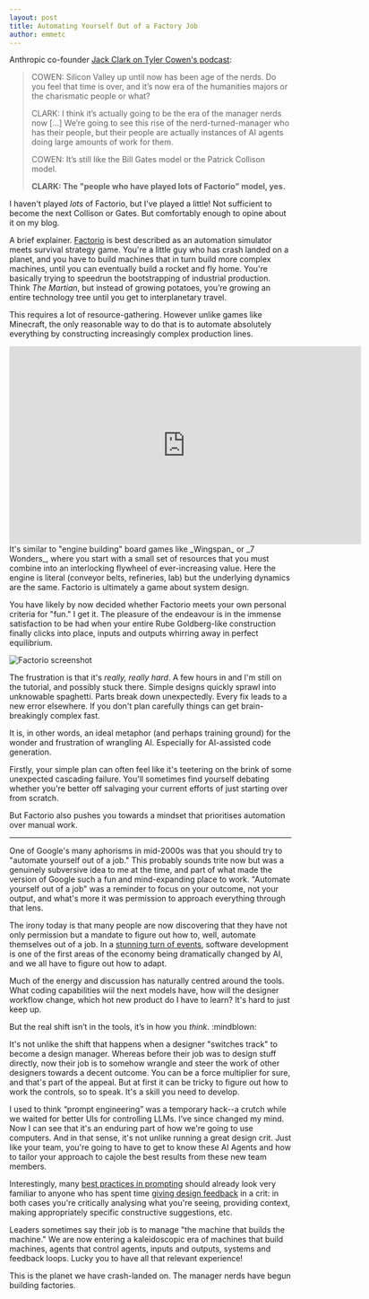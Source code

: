 ```yaml
---
layout: post
title: Automating Yourself Out of a Factory Job
author: emmetc
---
```


Anthropic co-founder [Jack Clark on Tyler Cowen's podcast](https://conversationswithtyler.com/episodes/jack-clark/):

> COWEN: Silicon Valley up until now has been age of the nerds. Do you feel that time is over, and it’s now era of the humanities majors or the charismatic people or what?  
>  
> CLARK: I think it’s actually going to be the era of the manager nerds now […] We’re going to see this rise of the nerd-turned-manager who has their people, but their people are actually instances of AI agents doing large amounts of work for them.  
>
> COWEN: It’s still like the Bill Gates model or the Patrick Collison model.  
>
> **CLARK: The "people who have played lots of Factorio" model, yes.**

I haven't played _lots_ of Factorio, but I've played a little! Not sufficient to become the next Collison or Gates. But comfortably enough to opine about it on my blog.

A brief explainer. [Factorio](https://www.factorio.com/) is best described as an automation simulator meets survival strategy game. You're a little guy who has crash landed on a planet, and you have to build machines that in turn build more complex machines, until you can eventually build a rocket and fly home. You're basically trying to speedrun the bootstrapping of industrial production. Think _The Martian_, but instead of growing potatoes, you’re growing an entire technology tree until you get to interplanetary travel.

This requires a lot of resource-gathering. However unlike games like Minecraft, the only reasonable way to do that is to automate absolutely everything by constructing increasingly complex production lines.

<iframe width="628" height="353" src="https://www.youtube.com/embed/J8SBp4SyvLc?si=hdacqdX2ZfU50G6s" title="YouTube video player" frameborder="0" allow="accelerometer; autoplay; clipboard-write; encrypted-media; gyroscope; picture-in-picture; web-share" referrerpolicy="strict-origin-when-cross-origin" allowfullscreen></iframe><br>
It's similar to "engine building" board games like _Wingspan_ or _7 Wonders_, where you start with a small set of resources that you must combine into an interlocking flywheel of ever-increasing value. Here the engine is literal (conveyor belts, refineries, lab) but the underlying dynamics are the same. Factorio is ultimately a game about system design.

You have likely by now decided whether Factorio meets your own personal criteria for "fun." I get it. The pleasure of the endeavour is in the immense satisfaction to be had when your entire Rube Goldberg-like construction finally clicks into place, inputs and outputs whirring away in perfect equilibrium.

![Factorio screenshot](http://thoughtwax.com/uploads/2025/factorio.png)

The frustration is that it's _really, really hard_. A few hours in and I'm still on the tutorial, and possibly stuck there. Simple designs quickly sprawl into unknowable spaghetti. Parts break down unexpectedly. Every fix leads to a new error elsewhere. If you don't plan carefully things can get brain-breakingly complex fast.

It is, in other words, an ideal metaphor (and perhaps training ground) for the wonder and frustration of wrangling AI. Especially for AI-assisted code generation.

Firstly, your simple plan can often feel like it's teetering on the brink of some unexpected cascading failure. You'll sometimes find yourself debating whether you're better off salvaging your current efforts of just starting over from scratch.

But Factorio also pushes you towards a mindset that prioritises automation over manual work.

---

One of Google's many aphorisms in mid-2000s was that you should try to "automate yourself out of a job." This probably sounds trite now but was a genuinely subversive idea to me at the time, and part of what made the version of Google such a fun and mind-expanding place to work. "Automate yourself out of a job" was a reminder to focus on your outcome, not your output, and what's more it was permission to approach everything through that lens.

The irony today is that many people are now discovering that they have not only permission but a mandate to figure out how to, well, automate themselves out of a job. In a [stunning turn of events](https://knowyourmeme.com/memes/leopards-eating-peoples-faces-party), software development is one of the first areas of the economy being dramatically changed by AI, and we all have to figure out how to adapt.

Much of the energy and discussion has naturally centred around the tools. What coding capabilities wiil the next models have, how will the designer workflow change, which hot new product do I have to learn? It's hard to just keep up.

But the real shift isn’t in the tools, it’s in how you _think_. :mindblown:

It's not unlike the shift that happens when a designer "switches track" to become a design manager. Whereas before their job was to design stuff directly, now their job is to somehow wrangle and steer the work of other designers towards a decent outcome. You can be a force multiplier for sure, and that's part of the appeal. But at first it can be tricky to figure out how to work the controls, so to speak. It's a skill you need to develop.

I used to think “prompt engineering” was a temporary hack--a crutch while we waited for better UIs for controlling LLMs. I’ve since changed my mind. Now I can see that it's an enduring part of how we're going to use computers. And in that sense, it's not unlike running a great design crit. Just like your team, you're going to have to get to know these AI Agents and how to tailor your approach to cajole the best results from these new team members.

Interestingly, many [best practices in prompting](https://x.com/daniel_mac8/status/1878283032215408886) should already look very familiar to anyone who has spent time [giving design feedback](https://mikeindustries.com/blog/archive/2017/06/how-to-give-helpful-product-design-feedback) in a crit: in both cases you're critically analysing what you're seeing, providing context, making appropriately specific constructive suggestions, etc.

Leaders sometimes say their job is to manage "the machine that builds the machine." We are now entering a kaleidoscopic era of machines that build machines, agents that control agents, inputs and outputs, systems and feedback loops. Lucky you to have all that relevant experience!

This is the planet we have crash-landed on. The manager nerds have begun building factories.